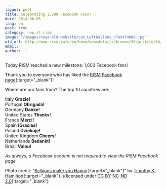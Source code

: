 ```yaml
---
layout: post
title: Celebrating 1,000 Facebook Fans!
date: 2014-06-06
lang: en
post: true
category: new_at_rism
image: "/images/news-old-website/csm_Luftballons_c7ad474b66.jpg"
old_url: http://www.rism.info/en/home/newsdetails/browse/58/article/64/celebrating-1000-facebook-fans.html
email: ''
author: ''
---
```


Today RISM reached a new milestone: 1,000 Facebook fans!

Thank you to everyone who has liked the [RISM Facebook page](https://www.facebook.com/RISM.info){:target="_blank"}!

Where are our fans from? The top 10 countries are:

Italy **Grazie!**  
Portugal **Obrigada!**  
Germany **Danke!**  
United States **Thanks!**  
France **Merci!**  
Spain **!Gracias!**  
Poland **Dziękuję!**  
United Kingdom **Cheers!**  
Netherlands **Bedankt!**  
Brazil **Valeu!**  

_As always, a Facebook account is not required to view the RISM Facebook page._

Photo credit: "[Balloons make you Happy](https://www.flickr.com/photos/bestrated1/247851287){:target="_blank"}" by [Timothy K. Hamilton](https://www.flickr.com/photos/bestrated1/){:target="_blank"} is licensed under [CC BY-NC-ND 2.0](https://creativecommons.org/licenses/by-nc-nd/2.0/deed.de){:target="_blank"}
